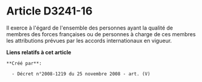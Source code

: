 # Article D3241-16

Il exerce à l'égard de l'ensemble des personnes ayant la qualité de membres des forces françaises ou de personnes à charge de
ces membres les attributions prévues par les accords internationaux en vigueur.

**Liens relatifs à cet article**

	**Créé par**:

	  - Décret n°2008-1219 du 25 novembre 2008 - art. (V)
